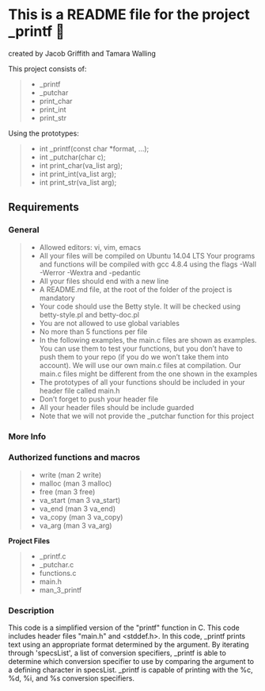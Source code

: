 # This is a README file for the project _printf :page_facing_up:
created by Jacob Griffith and Tamara Walling

This project consists of:
> - _printf
> - _putchar
> - print_char
> - print_int
> - print_str

Using the prototypes:
> - int _printf(const char *format, ...);
> - int _putchar(char c);
> - int print_char(va_list arg);
> - int print_int(va_list arg);
> - int print_str(va_list arg);

## Requirements

### General

> - Allowed editors: vi, vim, emacs
> - All your files will be compiled on Ubuntu 14.04 LTS
Your programs and functions will be compiled with gcc 4.8.4 using the flags -Wall -Werror -Wextra and -pedantic
> - All your files should end with a new line
> - A README.md file, at the root of the folder of the project is mandatory
> - Your code should use the Betty style. It will be checked using betty-style.pl and betty-doc.pl
> - You are not allowed to use global variables
> - No more than 5 functions per file
> - In the following examples, the main.c files are shown as examples. You can use them to test your functions, but you don’t have to push them to your repo (if you do we won’t take them into account). We will use our own main.c files at compilation. Our main.c files might be different from the one shown in the examples
> - The prototypes of all your functions should be included in your header file called main.h
> - Don’t forget to push your header file
> - All your header files should be include guarded
> - Note that we will not provide the _putchar function for this project


### More Info

### Authorized functions and macros

> - write (man 2 write)
> - malloc (man 3 malloc)
> - free (man 3 free)
> - va_start (man 3 va_start)
> - va_end (man 3 va_end)
> - va_copy (man 3 va_copy)
> - va_arg (man 3 va_arg)

**Project Files**

> - _printf.c
> - _putchar.c
> - functions.c
> - main.h
> - man_3_printf

### Description
This code is a simplified version of the "printf" function in C. This code includes header files "main.h" and <stddef.h>. 
In this code, _printf prints text using an appropriate format determined by the argument. By iterating through 'specsList', a list of conversion specifiers, _printf is able to determine which conversion specifier to use by comparing the argument to a defining character in specsList. _printf is capable of printing with the %c, %d, %i, and %s conversion specifiers. 
